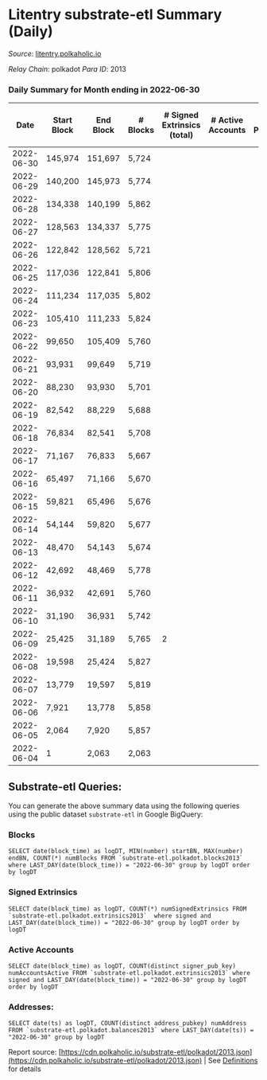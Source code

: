 # Litentry substrate-etl Summary (Daily)

_Source_: [litentry.polkaholic.io](https://litentry.polkaholic.io)

*Relay Chain*: polkadot
*Para ID*: 2013



### Daily Summary for Month ending in 2022-06-30


| Date | Start Block | End Block | # Blocks | # Signed Extrinsics (total) | # Active Accounts | # Passive | # New | # Addresses with Balances | # Events | # Transfers | # XCM Transfers In | # XCM Transfers Out |
| ---- | ----------- | --------- | -------- | --------------------------- | ----------------- | --------- | ----- | ------------------------- | -------- | ----------- | ------------------ | ------------------- |
| 2022-06-30 | 145,974 | 151,697 | 5,724  |  |  |  |  | 16 | 11,454 |   |   |   |
| 2022-06-29 | 140,200 | 145,973 | 5,774  |  |  |  |  | 16 | 11,552 |   |   |   |
| 2022-06-28 | 134,338 | 140,199 | 5,862  |  |  |  |  | 16 | 11,727 |   |   |   |
| 2022-06-27 | 128,563 | 134,337 | 5,775  |  |  |  |  | 16 | 11,553 |   |   |   |
| 2022-06-26 | 122,842 | 128,562 | 5,721  |  |  |  |  | 16 | 11,445 |   |   |   |
| 2022-06-25 | 117,036 | 122,841 | 5,806  |  |  |  |  | 16 | 11,615 |   |   |   |
| 2022-06-24 | 111,234 | 117,035 | 5,802  |  |  |  |  | 16 | 11,608 |   |   |   |
| 2022-06-23 | 105,410 | 111,233 | 5,824  |  |  |  |  | 16 | 11,651 |   |   |   |
| 2022-06-22 | 99,650 | 105,409 | 5,760  |  |  |  |  | 16 | 11,526 |   |   |   |
| 2022-06-21 | 93,931 | 99,649 | 5,719  |  |  |  |  | 16 | 11,441 |   |   |   |
| 2022-06-20 | 88,230 | 93,930 | 5,701  |  |  |  |  | 16 | 11,405 |   |   |   |
| 2022-06-19 | 82,542 | 88,229 | 5,688  |  |  |  |  | 16 | 11,380 |   |   |   |
| 2022-06-18 | 76,834 | 82,541 | 5,708  |  |  |  |  | 16 | 11,419 |   |   |   |
| 2022-06-17 | 71,167 | 76,833 | 5,667  |  |  |  |  | 16 | 11,337 |   |   |   |
| 2022-06-16 | 65,497 | 71,166 | 5,670  |  |  |  |  | 16 | 11,343 |   |   |   |
| 2022-06-15 | 59,821 | 65,496 | 5,676  |  |  |  |  | 16 | 11,355 |   |   |   |
| 2022-06-14 | 54,144 | 59,820 | 5,677  |  |  |  |  | 16 | 11,357 |   |   |   |
| 2022-06-13 | 48,470 | 54,143 | 5,674  |  |  |  |  | 16 | 11,355 |   |   |   |
| 2022-06-12 | 42,692 | 48,469 | 5,778  |  |  |  |  | 16 | 11,559 |   |   |   |
| 2022-06-11 | 36,932 | 42,691 | 5,760  |  |  |  |  | 16 | 11,523 |   |   |   |
| 2022-06-10 | 31,190 | 36,931 | 5,742  |  |  |  |  | 16 | 11,487 |   |   |   |
| 2022-06-09 | 25,425 | 31,189 | 5,765  | 2 |  |  |  | 16 | 11,543 |   |   |   |
| 2022-06-08 | 19,598 | 25,424 | 5,827  |  |  |  |  | 16 | 11,658 |   |   |   |
| 2022-06-07 | 13,779 | 19,597 | 5,819  |  |  |  |  | 16 | 11,641 |   |   |   |
| 2022-06-06 | 7,921 | 13,778 | 5,858  |  |  |  |  | 16 | 11,719 |   |   |   |
| 2022-06-05 | 2,064 | 7,920 | 5,857  |  |  |  |  | 16 | 11,717 |   |   |   |
| 2022-06-04 | 1 | 2,063 | 2,063  |  |  |  |  | 16 | 4,127 |   |   |   |

## Substrate-etl Queries:
You can generate the above summary data using the following queries using the public dataset `substrate-etl` in Google BigQuery:


### Blocks
```
SELECT date(block_time) as logDT, MIN(number) startBN, MAX(number) endBN, COUNT(*) numBlocks FROM `substrate-etl.polkadot.blocks2013`  where LAST_DAY(date(block_time)) = "2022-06-30" group by logDT order by logDT
```


### Signed Extrinsics
```
SELECT date(block_time) as logDT, COUNT(*) numSignedExtrinsics FROM `substrate-etl.polkadot.extrinsics2013`  where signed and LAST_DAY(date(block_time)) = "2022-06-30" group by logDT order by logDT
```


### Active Accounts
```
SELECT date(block_time) as logDT, COUNT(distinct signer_pub_key) numAccountsActive FROM `substrate-etl.polkadot.extrinsics2013` where signed and LAST_DAY(date(block_time)) = "2022-06-30" group by logDT order by logDT
```


### Addresses:
```
SELECT date(ts) as logDT, COUNT(distinct address_pubkey) numAddress FROM `substrate-etl.polkadot.balances2013` where LAST_DAY(date(ts)) = "2022-06-30" group by logDT
```



Report source: [https://cdn.polkaholic.io/substrate-etl/polkadot/2013.json](https://cdn.polkaholic.io/substrate-etl/polkadot/2013.json) | See [Definitions](/DEFINITIONS.md) for details
